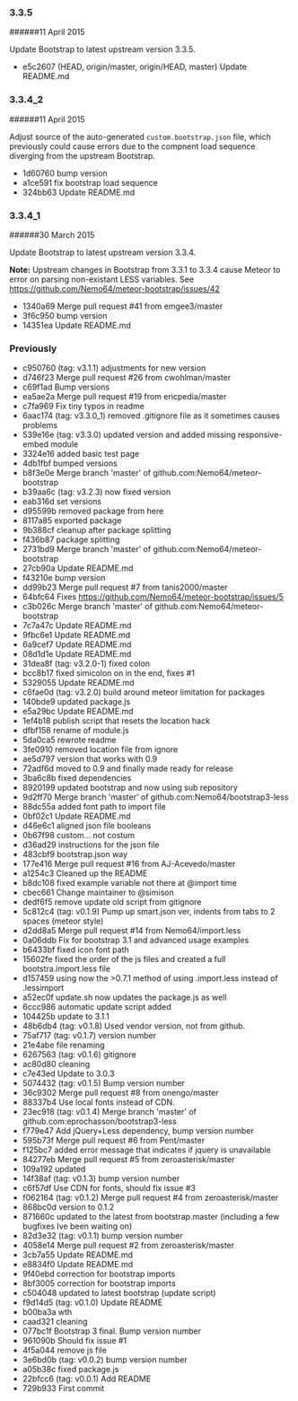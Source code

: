 ### 3.3.5
######11 April 2015

Update Bootstrap to latest upstream version 3.3.5.

- e5c2607 (HEAD, origin/master, origin/HEAD, master) Update README.md


### 3.3.4_2
######11 April 2015

Adjust source of the auto-generated `custom.bootstrap.json` file, which previously
could cause errors due to the compnent load sequence diverging from the upstream
Bootstrap.

- 1d60760 bump version
- a1ce591 fix bootstrap load sequence
- 324bb63 Update README.md


### 3.3.4_1
######30 March 2015

Update Bootstrap to latest upstream version 3.3.4.

**Note:** Upstream changes in Bootstrap from 3.3.1 to 3.3.4 cause Meteor to error
on parsing non-existant LESS variables. See https://github.com/Nemo64/meteor-bootstrap/issues/42

- 1340a69 Merge pull request #41 from emgee3/master
- 3f6c950 bump version
- 14351ea Update README.md


### Previously

- c950760 (tag: v3.1.1) adjustments for new version
- d746f23 Merge pull request #26 from cwohlman/master
- c69f1ad Bump versions
- ea5ae2a Merge pull request #19 from ericpedia/master
- c7fa969 Fix tiny typos in readme
- 6aac174 (tag: v3.3.0_1) removed .gitignore file as it sometimes causes problems
- 539e16e (tag: v3.3.0) updated version and added missing responsive-embed module
- 3324e16 added basic test page
- 4db1fbf bumped versions
- b8f3e0e Merge branch 'master' of github.com:Nemo64/meteor-bootstrap
- b39aa6c (tag: v3.2.3) now fixed version
- eab316d set versions
- d95599b removed package from here
- 8117a85 exported package
- 9b388cf cleanup after package splitting
- f436b87 package splitting
- 2731bd9 Merge branch 'master' of github.com:Nemo64/meteor-bootstrap
- 27cb90a Update README.md
- f43210e bump version
- dd99b23 Merge pull request #7 from tanis2000/master
- 64bfc64 Fixes https://github.com/Nemo64/meteor-bootstrap/issues/5
- c3b026c Merge branch 'master' of github.com:Nemo64/meteor-bootstrap
- 7c7a47c Update README.md
- 9fbc6e1 Update README.md
- 6a9cef7 Update README.md
- 08d1d1e Update README.md
- 31dea8f (tag: v3.2.0-1) fixed colon
- bcc8b17 fixed simicolon on in the end, fixes #1
- 5329055 Update README.md
- c6fae0d (tag: v3.2.0) build around meteor limitation for packages
- 140bde9 updated package.js
- e5a29bc Update README.md
- 1ef4b18 publish script that resets the location hack
- dfbf158 rename of module.js
- 5da0ca5 rewrote readme
- 3fe0910 removed location file from ignore
- ae5d797 version that works with 0.9
- 72adf6d moved to 0.9 and finally made ready for release
- 3ba6c8b fixed dependencies
- 8920199 updated bootstrap and now using sub repository
- 9d2ff70 Merge branch 'master' of github.com:Nemo64/bootstrap3-less
- 88dc55a added font path to import file
- 0bf02c1 Update README.md
- d46e6c1 aligned json file booleans
- 0b67f98 custom... not costum
- d36ad29 instructions for the json file
- 483cbf9 bootstrap.json way
- 177e416 Merge pull request #16 from AJ-Acevedo/master
- a1254c3 Cleaned up the README
- b8dc108 fixed example variable not there at @import time
- cbec661 Change maintainer to @simison
- dedf6f5 remove update old script from gitignore
- 5c812c4 (tag: v0.1.9) Pump up smart.json ver, indents from tabs to 2 spaces (meteor style)
- d2dd8a5 Merge pull request #14 from Nemo64/import.less
- 0a06ddb Fix for bootstrap 3.1 and advanced usage examples
- b6433bf fixed icon font path
- 15602fe fixed the order of the js files and created a full bootstra.import.less file
- d157459 using now the >0.7.1 method of using .import.less instead of .lessimport
- a52ec0f update.sh now updates the package.js as well
- 6ccc986 automatic update script added
- 104425b update to 3.1.1
- 48b6db4 (tag: v0.1.8) Used vendor version, not from github.
- 75af717 (tag: v0.1.7) version number
- 21e4abe file renaming
- 6267563 (tag: v0.1.6) gitignore
- ac80d80 cleaning
- c7e43ed Update to 3.0.3
- 5074432 (tag: v0.1.5) Bump version number
- 36c9302 Merge pull request #8 from onengo/master
- 88337b4 Use local fonts instead of CDN.
- 23ec918 (tag: v0.1.4) Merge branch 'master' of github.com:eprochasson/bootstrap3-less
- f779e47 Add jQuery+Less dependency, bump version number
- 595b73f Merge pull request #6 from Pent/master
- f125bc7 added error message that indicates if jquery is unavailable
- 84277eb Merge pull request #5 from zeroasterisk/master
- 109a192 updated
- 14f38af (tag: v0.1.3) bump version number
- c6f57df Use CDN for fonts, should fix issue #3
- f062164 (tag: v0.1.2) Merge pull request #4 from zeroasterisk/master
- 868bc0d version to 0.1.2
- 871660c updated to the latest from bootstrap.master (including a few bugfixes Ive been waiting on)
- 82d3e32 (tag: v0.1.1) bump version number
- 4058e14 Merge pull request #2 from zeroasterisk/master
- 3cb7a55 Update README.md
- e8834f0 Update README.md
- 9f40ebd correction for bootstrap imports
- 8bf3005 correction for bootstrap imports
- c504048 updated to latest bootstrap (update script)
- f9d14d5 (tag: v0.1.0) Update README
- b00ba3a wth
- caad321 cleaning
- 077bc1f Bootstrap 3 final. Bump version number
- 961090b Should fix issue #1
- 4f5a044 remove js file
- 3e6bd0b (tag: v0.0.2) bump version number
- a05b38c fixed package.js
- 22bfcc6 (tag: v0.0.1) Add README
- 729b933 First commit
